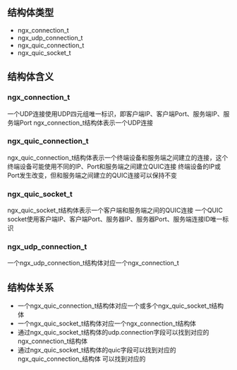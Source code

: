 ## 结构体类型
- ngx_connection_t
- ngx_udp_connection_t
- ngx_quic_connection_t
- ngx_quic_socket_t

## 结构体含义
### ngx_connection_t
一个UDP连接使用UDP四元组唯一标识，即客户端IP、客户端Port、服务端IP、服务端Port
ngx_connection_t结构体表示一个UDP连接

### ngx_quic_connection_t
ngx_quic_connection_t结构体表示一个终端设备和服务端之间建立的连接，这个终端设备可能使用不同的IP、Port和服务端之间建立QUIC连接
终端设备的IP或Port发生改变，但和服务端之间建立的QUIC连接可以保持不变

### ngx_quic_socket_t
ngx_quic_socket_t结构体表示一个客户端和服务端之间的QUIC连接
一个QUIC socket使用客户端IP、客户端Port、服务器IP、服务器Port、服务端连接ID唯一标识

### ngx_udp_connection_t
一个ngx_udp_connection_t结构体对应一个ngx_connection_t

## 结构体关系
- 一个ngx_quic_connection_t结构体对应一个或多个ngx_quic_socket_t结构体
- 一个ngx_quic_socket_t结构体对应一个ngx_connection_t结构体
- 通过ngx_quic_socket_t结构体的udp.connection字段可以找到对应的ngx_connection_t结构体
- 通过ngx_quic_socket_t结构体的quic字段可以找到对应的ngx_quic_connection_结构体
可以找到对应的
